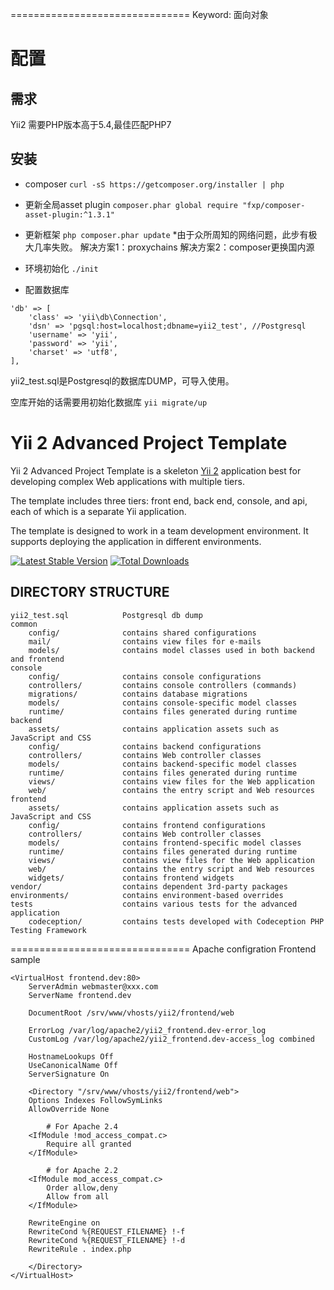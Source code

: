===============================
Keyword: 面向对象


配置
===============================

需求
-------------------------------
Yii2 需要PHP版本高于5.4,最佳匹配PHP7

安装
-------------------------------
- composer
  `curl -sS https://getcomposer.org/installer | php`

- 更新全局asset plugin
  `composer.phar global require "fxp/composer-asset-plugin:^1.3.1"`

- 更新框架
  `php composer.phar update`
  *由于众所周知的网络问题，此步有极大几率失败。
   解决方案1：proxychains
   解决方案2：composer更换国内源

- 环境初始化
  `./init`

- 配置数据库

```
'db' => [
    'class' => 'yii\db\Connection',
    'dsn' => 'pgsql:host=localhost;dbname=yii2_test', //Postgresql
    'username' => 'yii',
    'password' => 'yii',
    'charset' => 'utf8',
],
```
yii2_test.sql是Postgresql的数据库DUMP，可导入使用。

空库开始的话需要用初始化数据库
`yii migrate/up`


Yii 2 Advanced Project Template
===============================

Yii 2 Advanced Project Template is a skeleton [Yii 2](http://www.yiiframework.com/) application best for
developing complex Web applications with multiple tiers.

The template includes three tiers: front end, back end, console, and api, each of which
is a separate Yii application.

The template is designed to work in a team development environment. It supports
deploying the application in different environments.

[![Latest Stable Version](https://poser.pugx.org/yiisoft/yii2-app-advanced/v/stable.png)](https://packagist.org/packages/yiisoft/yii2-app-advanced)
[![Total Downloads](https://poser.pugx.org/yiisoft/yii2-app-advanced/downloads.png)](https://packagist.org/packages/yiisoft/yii2-app-advanced)

DIRECTORY STRUCTURE
-------------------

```
yii2_test.sql            Postgresql db dump
common
    config/              contains shared configurations
    mail/                contains view files for e-mails
    models/              contains model classes used in both backend and frontend
console
    config/              contains console configurations
    controllers/         contains console controllers (commands)
    migrations/          contains database migrations
    models/              contains console-specific model classes
    runtime/             contains files generated during runtime
backend
    assets/              contains application assets such as JavaScript and CSS
    config/              contains backend configurations
    controllers/         contains Web controller classes
    models/              contains backend-specific model classes
    runtime/             contains files generated during runtime
    views/               contains view files for the Web application
    web/                 contains the entry script and Web resources
frontend
    assets/              contains application assets such as JavaScript and CSS
    config/              contains frontend configurations
    controllers/         contains Web controller classes
    models/              contains frontend-specific model classes
    runtime/             contains files generated during runtime
    views/               contains view files for the Web application
    web/                 contains the entry script and Web resources
    widgets/             contains frontend widgets
vendor/                  contains dependent 3rd-party packages
environments/            contains environment-based overrides
tests                    contains various tests for the advanced application
    codeception/         contains tests developed with Codeception PHP Testing Framework
```

===============================
Apache configration
Frontend sample
```
<VirtualHost frontend.dev:80>
    ServerAdmin webmaster@xxx.com
    ServerName frontend.dev

    DocumentRoot /srv/www/vhosts/yii2/frontend/web

    ErrorLog /var/log/apache2/yii2_frontend.dev-error_log
    CustomLog /var/log/apache2/yii2_frontend.dev-access_log combined

    HostnameLookups Off
    UseCanonicalName Off
    ServerSignature On

    <Directory "/srv/www/vhosts/yii2/frontend/web">
	Options Indexes FollowSymLinks
	AllowOverride None

        # For Apache 2.4
	<IfModule !mod_access_compat.c>
	    Require all granted
	</IfModule>

        # for Apache 2.2
	<IfModule mod_access_compat.c>
	    Order allow,deny
	    Allow from all
	</IfModule>

	RewriteEngine on
	RewriteCond %{REQUEST_FILENAME} !-f
	RewriteCond %{REQUEST_FILENAME} !-d
	RewriteRule . index.php

    </Directory>
</VirtualHost>
```